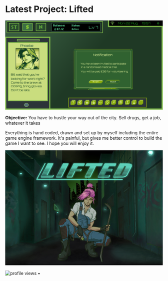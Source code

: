 # Latest Project: Lifted

![](pics/21oct.png)

**Objective:** You have to hustle your way out of the city. Sell drugs, get a job, whatever it takes

Everything is hand coded, drawn and set up by myself including the entire game engine framework. It's painful, but gives me better control to build the game I want to see.
I hope you will enjoy it.
  

![](pics/LiftedCoverFinal.jpeg)


</p>
<p align="left">
  <img src="https://gpvc.arturio.dev/murchie85" alt="profile views"> •  
</p>
